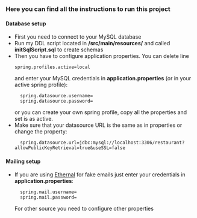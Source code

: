 ### Here you can find all the instructions to run this project

#### Database setup
- First you need to connect to your MySQL database
- Run my DDL script located in **/src/main/resources/**
  and called **initSqlScript.sql** to create schemas
- Then you have to configure application properties. You can delete line
    ```.properties
    spring.profiles.active=local
  ```
  and enter your MySQL credentials in **application.properties** (or in your active spring profile): 
  ```.properties
    spring.datasource.username=
    spring.datasource.password=
  ```
  or you can create
  your own spring profile, copy all the properties and set is as active.
- Make sure that your datasource URL is the same as in properties or change
  the property:
  ```.properties
    spring.datasource.url=jdbc:mysql://localhost:3306/restaurant?allowPublicKeyRetrieval=true&useSSL=false
  ```

#### Mailing setup
- If you are using [Ethernal](https://ethereal.email/) for fake emails just enter your credentials in **application.properties**:
  ```.properties
    spring.mail.username=
    spring.mail.password=
  ```
  For other source you need to configure other properties